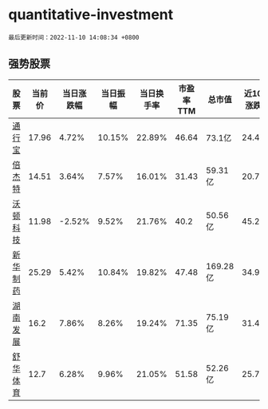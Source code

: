 # quantitative-investment

`最后更新时间：2022-11-10 14:08:34 +0800`

## 强势股票

|股票|当前价|当日涨跌幅|当日振幅|当日换手率|市盈率TTM|总市值|近10日涨跌幅|
|----|----|----|----|----|----|----|----|
|[通行宝](https://xueqiu.com/S/SZ301339)|17.96|4.72%|10.15%|22.89%|46.64|73.1亿|24.46%|
|[倍杰特](https://xueqiu.com/S/SZ300774)|14.51|3.64%|7.57%|16.01%|31.43|59.31亿|20.72%|
|[沃顿科技](https://xueqiu.com/S/SZ000920)|11.98|-2.52%|9.52%|21.76%|40.2|50.56亿|45.21%|
|[新华制药](https://xueqiu.com/S/SZ000756)|25.29|5.42%|10.84%|19.82%|47.48|169.28亿|34.95%|
|[湖南发展](https://xueqiu.com/S/SZ000722)|16.2|7.86%|8.26%|19.24%|71.35|75.19亿|31.49%|
|[舒华体育](https://xueqiu.com/S/SH605299)|12.7|6.28%|9.96%|21.05%|51.58|52.26亿|25.74%|
